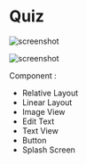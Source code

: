 # Quiz

![screenshot](muhF1508/Quiz/screenshot_1542427134)

![screenshot](muhF1508/Quiz/screenshot_1543625120)


Component :
- Relative Layout
- Linear Layout
- Image View
- Edit Text
- Text View 
- Button
- Splash Screen
